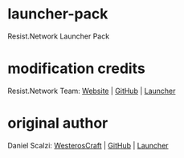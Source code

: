 # launcher-pack
Resist.Network Launcher Pack

# modification credits
Resist.Network Team: [Website][resistweb] | [GitHub][resistgithub] | [Launcher][resistgithublauncher]

# original author
Daniel Scalzi: [WesterosCraft][westeroscraftweb] | [GitHub][westeroscraftgithub] | [Launcher][westeroscraftgithublauncher]


[westeroscraftweb]: https://www.westeroscraft.com/
[westeroscraftgithub]: https://github.com/WesterosCraftCode
[westeroscraftgithublauncher]: https://github.com/WesterosCraftCode/ElectronLauncher

[resistweb]: https://resist.network/
[resistgithub]: https://github.com/resist-network
[resistgithublauncher]: https://github.com/resist-network/launcher-pack
